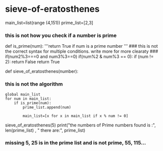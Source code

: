 # sieve-of-eratosthenes

main_list=list(range (4,151))
prime_list=[2,3]

### this is not how you check if a number is prime
def is_prime(num):
    '''return True if num is a prime number '''
    ### this is not the correct syntax for multiple conditions. write more for more clearaty
    ### if(num2%3===0 and num3%3==0)
    if(num%2 & num%3 == 0):
        if (num != 2):
            return False
    return True


def sieve_of_eratosthenes(number):
### this is not the algorithm
    global main_list
    for num in main_list:
        if is_prime(num):
            prime_list.append(num)

            main_list=[x for x in main_list if x % num != 0]


sieve_of_eratosthenes(5)
print("the numbers of Prime numbers found is :", len(prime_list) , " there are:", prime_list)
### missing 5, 25 is in the prime list and is not prime, 55, 115...







